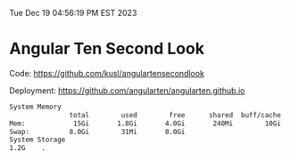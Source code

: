 Tue Dec 19 04:56:19 PM EST 2023

# Angular Ten Second Look

Code: https://github.com/kusl/angulartensecondlook

Deployment: https://github.com/angularten/angularten.github.io

```bash
System Memory
               total        used        free      shared  buff/cache   available
Mem:            15Gi       1.8Gi       4.0Gi       240Mi        10Gi        13Gi
Swap:          8.0Gi        31Mi       8.0Gi
System Storage
1.2G	.
